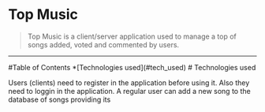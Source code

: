 # Top Music
>Top Music is a client/server application used to manage a top of songs added, voted and commented by users. 
<hr>
#Table of Contents
*[Technologies used](#tech_used)
#<a-name="tech_used"></a> Technologies used



Users (clients) need to register in the application before using it. Also they need to loggin in the application.
  A regular user can add a new song to the database of songs providing its 




